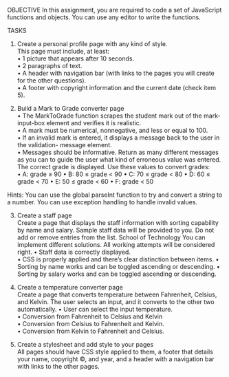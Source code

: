 OBJECTIVE 
In this assignment, you are required to code a set of JavaScript functions and objects. You can 
use any editor to write the functions. 

TASKS 
1. Create a personal profile page with any kind of style.    
This page must include, at least:        
• 1 picture that appears after 10 seconds.      
• 2 paragraphs of text.        
• A header with navigation bar (with links to the pages you will create for the other 
questions).         
• A footer with copyright information and the current date (check item 5). 


2. Build a Mark to Grade converter page      
• The MarkToGrade function scrapes the student mark out of the mark-input-box element 
and verifies it is realistic.        
• A mark must be numerical, nonnegative, and less or equal to 100.  
• If an invalid mark is entered, it displays a message back to the user in the validation- 
message element.         
• Messages should be informative. Return as many different messages as you can to 
guide the user what kind of erroneous value was entered.    
The correct grade is displayed. Use these values to convert grades:  
• A: grade ≥ 90 
• B: 80 ≤ grade < 90 
• C: 70 ≤ grade < 80 
• D: 60 ≤ grade < 70 
• E: 50 ≤ grade < 60 
• F: grade < 50 

Hints: You can use the global parseInt function to try and convert a string to a number. You can 
use exception handling to handle invalid values. 


3. Create a staff page         
Create a page that displays the staff information with sorting capability by name and salary. 
Sample staff data will be provided to you. Do not add or remove entries from the list. 
School of Technology 
You can implement different solutions. All working attempts will be considered right. 
• Staff data is correctly displayed.      
• CSS is properly applied and there’s clear distinction between items. 
• Sorting by name works and can be toggled ascending or descending. 
• Sorting by salary works and can be toggled ascending or descending. 

4. Create a temperature converter page      
Create a page that converts temperature between Fahrenheit, Celsius, and Kelvin. The user 
selects an input, and it converts to the other two automatically. 
• User can select the input temperature.     
• Conversion from Fahrenheit to Celsius and Kelvin    
• Conversion from Celsius to Fahrenheit and Kelvin.    
• Conversion from Kelvin to Fahrenheit and Celsius.

5. Create a stylesheet and add style to your pages     
All pages should have CSS style applied to them, a footer that details your name, copyright ©, 
and year, and a header with a navigation bar with links to the other pages.


